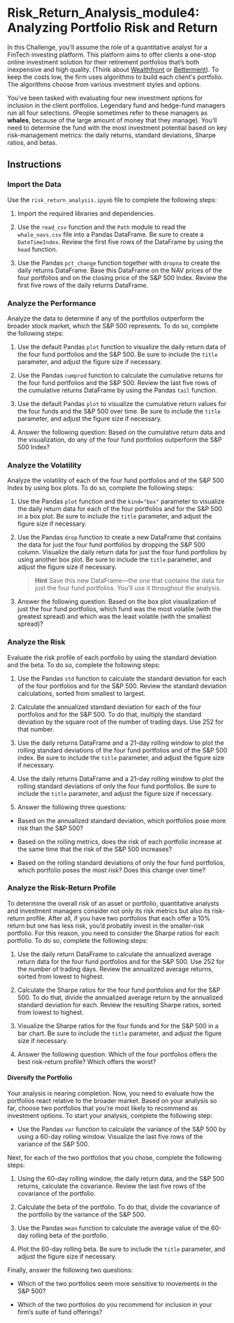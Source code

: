 # Risk_Return_Analysis_module4:  Analyzing Portfolio Risk and Return

In this Challenge, you'll assume the role of a quantitative analyst for a FinTech investing platform. This platform aims to offer clients a one-stop online investment solution for their retirement portfolios that’s both inexpensive and high quality. (Think about [Wealthfront](https://www.wealthfront.com/) or [Betterment](https://www.betterment.com/)). To keep the costs low, the firm uses algorithms to build each client's portfolio. The algorithms choose from various investment styles and options.

You've been tasked with evaluating four new investment options for inclusion in the client portfolios. Legendary fund and hedge-fund managers run all four selections. (People sometimes refer to these managers as **whales**, because of the large amount of money that they manage). You’ll need to determine the fund with the most investment potential based on key risk-management metrics: the daily returns, standard deviations, Sharpe ratios, and betas.

## Instructions

### Import the Data

Use the ``risk_return_analysis.ipynb`` file to complete the following steps:

1. Import the required libraries and dependencies.

2. Use the `read_csv` function and the `Path` module to read the `whale_navs.csv` file into a Pandas DataFrame. Be sure to create a `DateTimeIndex`. Review the first five rows of the DataFrame by using the `head` function.

3. Use the Pandas `pct_change` function together with `dropna` to create the daily returns DataFrame. Base this DataFrame on the NAV prices of the four portfolios and on the closing price of the S&P 500 Index. Review the first five rows of the daily returns DataFrame.

### Analyze the Performance

Analyze the data to determine if any of the portfolios outperform the broader stock market, which the S&P 500 represents. To do so, complete the following steps:

1. Use the default Pandas `plot` function to visualize the daily return data of the four fund portfolios and the S&P 500. Be sure to include the `title` parameter, and adjust the figure size if necessary.

2. Use the Pandas `cumprod` function to calculate the cumulative returns for the four fund portfolios and the S&P 500. Review the last five rows of the cumulative returns DataFrame by using the Pandas `tail` function.

3. Use the default Pandas `plot` to visualize the cumulative return values for the four funds and the S&P 500 over time. Be sure to include the `title` parameter, and adjust the figure size if necessary.

4. Answer the following question: Based on the cumulative return data and the visualization, do any of the four fund portfolios outperform the S&P 500 Index?

### Analyze the Volatility

Analyze the volatility of each of the four fund portfolios and of the S&P 500 Index by using box plots. To do so, complete the following steps:

1. Use the Pandas `plot` function and the `kind="box"` parameter to visualize the daily return data for each of the four portfolios and for the S&P 500 in a box plot. Be sure to include the `title` parameter, and adjust the figure size if necessary.

2. Use the Pandas `drop` function to create a new DataFrame that contains the data for just the four fund portfolios by dropping the S&P 500 column. Visualize the daily return data for just the four fund portfolios by using another box plot. Be sure to include the `title` parameter, and adjust the figure size if necessary.

    > **Hint** Save this new DataFrame&mdash;the one that contains the data for just the four fund portfolios. You’ll use it throughout the analysis.

3. Answer the following question: Based on the box plot visualization of just the four fund portfolios, which fund was the most volatile (with the greatest spread) and which was the least volatile (with the smallest spread)?

### Analyze the Risk

Evaluate the risk profile of each portfolio by using the standard deviation and the beta. To do so, complete the following steps:

1. Use the Pandas `std` function to calculate the standard deviation for each of the four portfolios and for the S&P 500. Review the standard deviation calculations, sorted from smallest to largest.

2. Calculate the annualized standard deviation for each of the four portfolios and for the S&P 500. To do that, multiply the standard deviation by the square root of the number of trading days. Use 252 for that number.

3. Use the daily returns DataFrame and a 21-day rolling window to plot the rolling standard deviations of the four fund portfolios and of the S&P 500 index. Be sure to include the `title` parameter, and adjust the figure size if necessary.

4. Use the daily returns DataFrame and a 21-day rolling window to plot the rolling standard deviations of only the four fund portfolios. Be sure to include the `title` parameter, and adjust the figure size if necessary.

5. Answer the following three questions:

* Based on the annualized standard deviation, which portfolios pose more risk than the S&P 500?

* Based on the rolling metrics, does the risk of each portfolio increase at the same time that the risk of the S&P 500 increases?

* Based on the rolling standard deviations of only the four fund portfolios, which portfolio poses the most risk? Does this change over time?

### Analyze the Risk-Return Profile

To determine the overall risk of an asset or portfolio, quantitative analysts and investment managers consider not only its risk metrics but also its risk-return profile. After all, if you have two portfolios that each offer a 10% return but one has less risk, you’d probably invest in the smaller-risk portfolio. For this reason, you need to consider the Sharpe ratios for each portfolio. To do so, complete the following steps:

1. Use the daily return DataFrame to calculate the annualized average return data for the four fund portfolios and for the S&P 500. Use 252 for the number of trading days. Review the annualized average returns, sorted from lowest to highest.

2. Calculate the Sharpe ratios for the four fund portfolios and for the S&P 500. To do that, divide the annualized average return by the annualized standard deviation for each. Review the resulting Sharpe ratios, sorted from lowest to highest.

3. Visualize the Sharpe ratios for the four funds and for the S&P 500 in a bar chart. Be sure to include the `title` parameter, and adjust the figure size if necessary.

4. Answer the following question: Which of the four portfolios offers the best risk-return profile? Which offers the worst?

#### Diversify the Portfolio

Your analysis is nearing completion. Now, you need to evaluate how the portfolios react relative to the broader market. Based on your analysis so far, choose two portfolios that you’re most likely to recommend as investment options. To start your analysis, complete the following step:

* Use the Pandas `var` function to calculate the variance of the S&P 500 by using a 60-day rolling window. Visualize the last five rows of the variance of the S&P 500.

Next, for each of the two portfolios that you chose, complete the following steps:

1. Using the 60-day rolling window, the daily return data, and the S&P 500 returns, calculate the covariance. Review the last five rows of the covariance of the portfolio.

2. Calculate the beta of the portfolio. To do that, divide the covariance of the portfolio by the variance of the S&P 500.

3. Use the Pandas `mean` function to calculate the average value of the 60-day rolling beta of the portfolio.

4. Plot the 60-day rolling beta. Be sure to include the `title` parameter, and adjust the figure size if necessary.

Finally, answer the following two questions:

* Which of the two portfolios seem more sensitive to movements in the S&P 500?

* Which of the two portfolios do you recommend for inclusion in your firm’s suite of fund offerings?